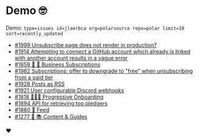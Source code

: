 # Demo 🤓

Demo: `type=issues id=jlaerbca org=polarsource repo=polar limit=10 sort=recently_updated`

<!-- POLAR type=issues id=jlaerbca org=polarsource repo=polar limit=10 sort=recently_updated -->

* [#1999 Unsubscribe page does not render in production?](https://github.com/polarsource/polar/issues/1999)
* [#1914 Attempting to connect a GitHub account which already is linked with another account results in a vague error](https://github.com/polarsource/polar/issues/1914)
* [#1859 🎯 🔁 Business Subscriptions](https://github.com/polarsource/polar/issues/1859)
* [#1962 Subscriptions: offer to downgrade to "free" when unsubscribing from a paid tier](https://github.com/polarsource/polar/issues/1962)
* [#1928 Posts as RSS](https://github.com/polarsource/polar/issues/1928)
* [#1921 User configurable Discord webhooks](https://github.com/polarsource/polar/issues/1921)
* [#1818 🎯👋🏼 Progressive Onboarding](https://github.com/polarsource/polar/issues/1818)
* [#1894 API for retrieving top pledgers](https://github.com/polarsource/polar/issues/1894)
* [#1860 🎯 Feed](https://github.com/polarsource/polar/issues/1860)
* [#1277 🎯 📚 Content & Guides](https://github.com/polarsource/polar/issues/1277)

<!-- POLAR-END id=jlaerbca -->

❤️